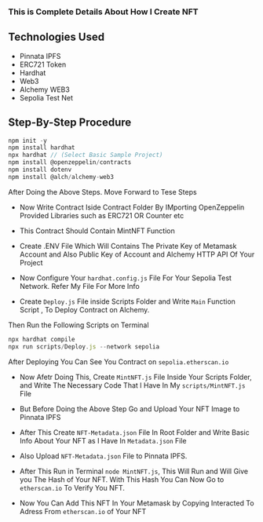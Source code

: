 ### This is Complete Details About How I Create NFT

## Technologies Used

* Pinnata IPFS
* ERC721 Token
* Hardhat
* Web3
* Alchemy WEB3
* Sepolia Test Net

## Step-By-Step Procedure


```js
npm init -y
npm install hardhat
npx hardhat // (Select Basic Sample Project)
npm install @openzeppelin/contracts
npm install dotenv
npm install @alch/alchemy-web3

```

After Doing the Above Steps. Move Forward to Tese Steps

* Now Write Contract Iside Contract Folder By IMporting OpenZeppelin Provided Libraries such as ERC721 OR Counter etc

* This Contract Should Contain MintNFT Function

* Create .ENV File Which Will Contains The Private Key of Metamask Account and Also Public Key of Account and Alchemy HTTP API Of Your Project

* Now Configure Your `hardhat.config.js` File For Your Sepolia Test Network. Refer My File For More Info

* Create `Deploy.js` File inside Scripts Folder and Write `Main` Function Script , To Deploy Contract on Alchemy.

Then Run the Following Scripts on Terminal

```js
npx hardhat compile
npx run scripts/Deploy.js --network sepolia

```

After Deploying You Can See You Contract on `sepolia.etherscan.io`

* Now Afetr Doing This, Create `MintNFT.js` File Inside Your Scripts Folder, and Write The Necessary Code That I Have In My `scripts/MintNFT.js` File

* But Before Doing the Above Step Go and Upload Your NFT Image to Pinnata IPFS

* After This Create `NFT-Metadata.json` File In Root Folder and Write Basic Info About Your NFT as I Have In `Metadata.json` File

* Also Upload `NFT-Metadata.json` File to Pinnata IPFS.

* After This Run in Terminal `node MintNFT.js`, This Will Run and Will Give you The Hash of Your NFT. With This Hash You Can Now Go to `etherscan.io` To Verify You NFT.

* Now You Can Add This NFT In Your Metamask by Copying Interacted To Adress From `etherscan.io` of Your NFT

